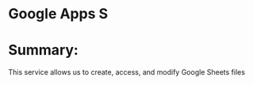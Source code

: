 <h1>Google Apps S</h1>

<h1>Summary:</h1>
<p>This service allows us to create, access, and modify Google Sheets files</p>
